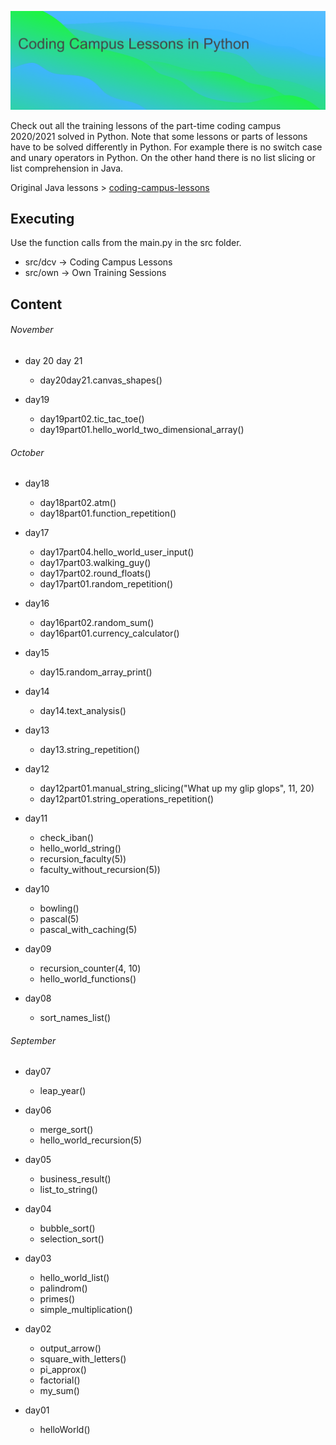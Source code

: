 ![header image](src/img/header_python.png?raw=true "CodingCampus Lessons in Python")

Check out all the training lessons of the part-time coding campus 2020/2021 solved in Python.
Note that some lessons or parts of lessons have to be solved differently in Python. For example
there is no switch case and unary operators in Python. On the other hand there is no list slicing or
list comprehension in Java.

Original Java lessons > [coding-campus-lessons](https://github.com/tiveritz/coding-campus-lessons)

## Executing
Use the function calls from the main.py in the src folder.
* src/dcv -> Coding Campus Lessons
* src/own -> Own Training Sessions

## Content

###### November
* day 20 day 21
    * day20day21.canvas_shapes()

* day19
    * day19part02.tic_tac_toe()
    * day19part01.hello_world_two_dimensional_array()

###### October
* day18
    * day18part02.atm()
    * day18part01.function_repetition()

* day17
    * day17part04.hello_world_user_input()
    * day17part03.walking_guy()
    * day17part02.round_floats()
    * day17part01.random_repetition()

* day16
    * day16part02.random_sum()
    * day16part01.currency_calculator()

* day15
    * day15.random_array_print()

* day14
    * day14.text_analysis()

* day13
    * day13.string_repetition()

* day12
    * day12part01.manual_string_slicing("What up my glip glops", 11, 20)
    * day12part01.string_operations_repetition()

* day11
    * check_iban()
    * hello_world_string()
    * recursion_faculty(5))
    * faculty_without_recursion(5))

* day10
    * bowling()
    * pascal(5)
    * pascal_with_caching(5)

* day09
    * recursion_counter(4, 10)
    * hello_world_functions()

* day08
    * sort_names_list()

###### September
* day07
    * leap_year()

* day06
    * merge_sort()
    * hello_world_recursion(5)
    
* day05
    * business_result()
    * list_to_string()

* day04
    * bubble_sort()
    * selection_sort()
    
* day03
    * hello_world_list()
    * palindrom()
    * primes()
    * simple_multiplication()

* day02
    * output_arrow()
    * square_with_letters()
    * pi_approx()
    * factorial()
    * my_sum()

* day01
    * helloWorld()



